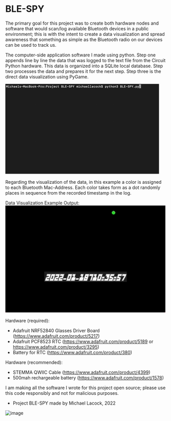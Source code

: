 # BLE-SPY

The primary goal for this project was to create both hardware nodes and software that would scan/log available Bluetooth devices in a public environment; this is with the intent to create a data visualization and spread awareness that something as simple as the Bluetooth radio on our devices can be used to track us.

The computer-side application software I made using python.  Step one appends line by line the data that was logged to the text file from the Circuit Python hardware.  This data is organized into a SQLite local database.  Step two processes the data and prepares it for the next step.  Step three is the direct data visualization using PyGame.

![Alt Text](https://raw.githubusercontent.com/MichaelLacock/BLE-SPY/main/examples/application_step1.gif)

Regarding the visualization of the data, in this example a color is assigned to each Bluetooth Mac-Address.  Each color takes form as a dot randomly places in sequence from the recorded timestamp in the log.

Data Visualization Example Output:
![Alt Text](https://raw.githubusercontent.com/MichaelLacock/BLE-SPY/main/examples/output_example.gif)

Hardware (required):
- Adafruit NRF52840 Glasses Driver Board (https://www.adafruit.com/product/5217)
- Adafruit PCF8523 RTC (https://www.adafruit.com/product/5189 or https://www.adafruit.com/product/3295)
- Battery for RTC (https://www.adafruit.com/product/380)

Hardware (recommended):
- STEMMA QWIIC Cable (https://www.adafruit.com/product/4399)
- 500mah rechargeable battery (https://www.adafruit.com/product/1578)

I am making all the software I wrote for this project open source; please use this code responsibly and not for malicious purposes.
 
-	Project BLE-SPY made by Michael Lacock, 2022

![image](https://user-images.githubusercontent.com/71791024/152244504-39619c2b-4bdb-427f-8589-d7472dfb9e7d.png)
